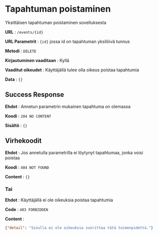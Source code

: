 # Tapahtuman poistaminen

Yksittäisen tapahtuman poistaminen sovelluksesta

**URL** : `/events/{id}`

**URL Parametrit** : `{id}` jossa id on tapahtuman yksilöivä tunnus

**Metodi** : `DELETE`

**Kirjautuminen vaaditaan** : Kyllä

**Vaaditut oikeudet** : Käyttäjällä tulee olla oikeus poistaa tapahtumia

**Data** : `{}`

## Success Response

**Ehdot** : Annetun parametrin mukainen tapahtuma on olemassa

**Koodi** : `204 NO CONTENT`

**Sisältö** : `{}`

## Virhekoodit

**Ehdot** : Jos annetulla parametrilla ei löytynyt tapahtumaa, jonka voisi poistaa

**Koodi** : `404 NOT FOUND`

**Content** : `{}`

### Tai

**Ehdot** : Käyttäjällä ei ole oikeuksia poistaa tapahtumia

**Code** : `403 FORBIDDEN`

**Content** : 
```json
{"detail": "Sinulla ei ole oikeuksia suorittaa tätä toimenpidettä."}
```

